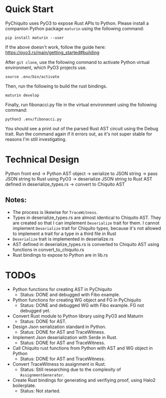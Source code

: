 # Quick Start
PyChiquito uses PyO3 to expose Rust APIs to Python. Please install a companion Python package `maturin` using the following command:
```
pip install maturin --user
```
If the above doesn't work, follow the guide here: https://pyo3.rs/main/getting_started#building

After `git clone`, use the following command to activate Python virtual environment, which PyO3 projects use.
```
source .env/bin/activate
```

Then, run the following to build the rust bindings.
```
maturin develop
```

Finally, run fibonacci.py file in the virtual environment using the following command:
```
python3 .env/fibonacci.py
```

You should see a print out of the parsed Rust AST circuit using the Debug trait. Run the command again if it errors out, as it's not super stable for reasons I'm still investigating.

# Technical Design
Python front end -> Python AST object -> serialize to JSON string -> pass JSON string to Rust using PyO3 -> deserialize JSON string to Rust AST defined in deserialize_types.rs -> convert to Chiquito AST
## Notes:
- The process is likewise for `TraceWitness`.
- Types in deserialize_types.rs are almost identical to Chiquito AST. They are created so that I can implement `Deserialize` trait for them. I cannot implement `Deserialize` trait for Chiquito types, because it's not allowed to implement a trait for a type in a third file in Rust
- `Deserialize` trait is implemented in deserialize.rs
- AST defined in deserialize_types.rs is converted to Chiquito AST using functions in convert_to_chiquito.rs
- Rust bindings to expose to Python are in lib.rs

# TODOs
- Python functions for creating AST in PyChiquito
  - Status: DONE and debugged with Fibo example.
- Python functions for creating WG object and FG in PyChiquito
  - Status: DONE and debugged WG with Fibo example. FG not debugged yet.
- Convert Rust module to Python library using PyO3 and Maturin
  - Status: DONE for AST.
- Design Json serialization standard in Python.
  - Status: DONE for AST and TraceWitness.
- Implement Json deserialization with Serde in Rust.
  - Status: DONE for AST and TraceWitness.
- Call Chiquito rust functions from Python with AST and WG object in Python
  - Status: DONE for AST and TraceWitness.
- Convert TraceWitness to assignment in Rust.
  - Status: Still researching due to the complexity of `AssignmentGenerator`.
- Create Rust bindings for generating and verifiying proof, using Halo2 boilerplate.
  - Status: Not started.
